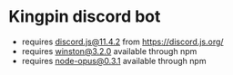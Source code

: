 # Kingpin discord bot

- requires discord.js@11.4.2 from https://discord.js.org/
- requires winston@3.2.0 available through npm
- requires node-opus@0.3.1 available through npm
